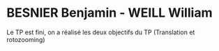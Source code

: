 # BESNIER Benjamin - WEILL William

Le TP est fini, on a réalisé les deux objectifs du TP (Translation et rotozooming)
